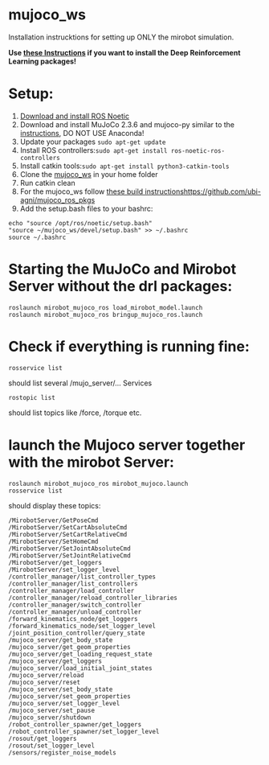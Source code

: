 # mujoco_ws

Installation instrucktions for setting up ONLY the mirobot simulation. 

**Use [these Instructions](https://github.com/DomiBlack2k/drl_ws/blob/main/README.md) if you want to install the Deep Reinforcement Learning packages!**

# Setup:
1. [Download and install ROS Noetic](http://wiki.ros.org/noetic/Installation)
2. Download and install MuJoCo 2.3.6 and mujoco-py similar to the [instructions](https://gist.github.com/saratrajput/60b1310fe9d9df664f9983b38b50d5da), DO NOT USE Anaconda!
3. Update your packages ``` sudo apt-get update ```
4. Install ROS controllers:``` sudo apt-get install ros-noetic-ros-controllers ```
5. Install catkin tools:``` sudo apt-get install python3-catkin-tools ```
6. Clone the [mujoco_ws](https://github.com/DomiBlack2k/mujoco_ws) in your home folder
7. Run catkin clean
8. For the mujoco_ws follow [these build instructions](https://github.com/ubi-agni/mujoco_ros_pkgs)https://github.com/ubi-agni/mujoco_ros_pkgs
11. Add the setup.bash files to your bashrc:
```
echo "source /opt/ros/noetic/setup.bash"
"source ~/mujoco_ws/devel/setup.bash" >> ~/.bashrc
source ~/.bashrc
```
# Starting the MuJoCo and Mirobot Server without the drl packages: 
```
roslaunch mirobot_mujoco_ros load_mirobot_model.launch
roslaunch mirobot_mujoco_ros bringup_mujoco_ros.launch
```
# Check if everything is running fine: 
```
rosservice list
```
should list several /mujo_server/... Services
```
rostopic list
```
should list topics like /force, /torque etc.
# launch the Mujoco server together with the mirobot Server: 
```
roslaunch mirobot_mujoco_ros mirobot_mujoco.launch
rosservice list
```
should display these topics: 
```
/MirobotServer/GetPoseCmd
/MirobotServer/SetCartAbsoluteCmd
/MirobotServer/SetCartRelativeCmd
/MirobotServer/SetHomeCmd
/MirobotServer/SetJointAbsoluteCmd
/MirobotServer/SetJointRelativeCmd
/MirobotServer/get_loggers
/MirobotServer/set_logger_level
/controller_manager/list_controller_types
/controller_manager/list_controllers
/controller_manager/load_controller
/controller_manager/reload_controller_libraries
/controller_manager/switch_controller
/controller_manager/unload_controller
/forward_kinematics_node/get_loggers
/forward_kinematics_node/set_logger_level
/joint_position_controller/query_state
/mujoco_server/get_body_state
/mujoco_server/get_geom_properties
/mujoco_server/get_loading_request_state
/mujoco_server/get_loggers
/mujoco_server/load_initial_joint_states
/mujoco_server/reload
/mujoco_server/reset
/mujoco_server/set_body_state
/mujoco_server/set_geom_properties
/mujoco_server/set_logger_level
/mujoco_server/set_pause
/mujoco_server/shutdown
/robot_controller_spawner/get_loggers
/robot_controller_spawner/set_logger_level
/rosout/get_loggers
/rosout/set_logger_level
/sensors/register_noise_models
```
